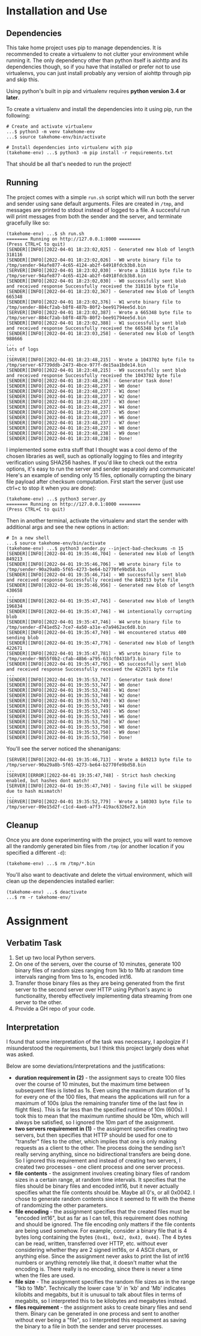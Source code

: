 # Installation and Use
## Dependencies
This take home project uses pip to manage dependencies. It is recommended to
create a virtualenv to not clutter your environment while running it. The only
dependency other than python itself is aiohttp and its dependencies though, so if
you have that installed or prefer not to use virtualenvs, you can just install
probably any version of aiohttp through pip and skip this.

Using python's built in pip and virtualenv requires __python version 3.4 or
later__.

To create a virtualenv and install the dependencies into it using pip, run the
following:

```shell
# Create and activate virtualenv
...$ python3 -m venv takehome-env
...$ source takehome-env/bin/activate

# Install dependencies into virtualenv with pip
(takehome-env) ...$ python3 -m pip install -r requirements.txt 
```

That should be all that's needed to run the project!

## Running
The project comes with a simple `run.sh` script which will run both the server
and sender using sane default arguments. Files are created in `/tmp`, and
messages are printed to stdout instead of logged to a file. A succesful run will
print messages from both the sender and the server, and terminate gracefully
like so:

```shell
(takehome-env) ...$ sh run.sh 
======== Running on http://127.0.0.1:8000 ========
(Press CTRL+C to quit)
[SENDER][INFO][2022-04-01 18:23:02,025] - Generated new blob of length 318116
[SENDER][INFO][2022-04-01 18:23:02,026] - W0 wrote binary file to /tmp/sender-94afe877-4c65-4124-ab2f-64918fdcb3b8.bin
[SERVER][INFO][2022-04-01 18:23:02,030] - Wrote a 318116 byte file to /tmp/server-94afe877-4c65-4124-ab2f-64918fdcb3b8.bin
[SENDER][INFO][2022-04-01 18:23:02,030] - W0 successfully sent blob and received response Successfully received the 318116 byte file
[SENDER][INFO][2022-04-01 18:23:02,367] - Generated new blob of length 665348
[SENDER][INFO][2022-04-01 18:23:02,376] - W1 wrote binary file to /tmp/sender-884cf2ab-b8f8-487b-80f2-bee91794ee5d.bin
[SERVER][INFO][2022-04-01 18:23:02,387] - Wrote a 665348 byte file to /tmp/server-884cf2ab-b8f8-487b-80f2-bee91794ee5d.bin
[SENDER][INFO][2022-04-01 18:23:02,388] - W1 successfully sent blob and received response Successfully received the 665348 byte file
[SENDER][INFO][2022-04-01 18:23:03,258] - Generated new blob of length 988666
...
lots of logs
...
[SERVER][INFO][2022-04-01 18:23:48,215] - Wrote a 1043702 byte file to /tmp/server-67739ddb-2473-4bce-977f-de15aa1bde14.bin
[SENDER][INFO][2022-04-01 18:23:48,215] - W9 successfully sent blob and received response Successfully received the 1043702 byte file
[SENDER][INFO][2022-04-01 18:23:48,236] - Generator task done!
[SENDER][INFO][2022-04-01 18:23:48,237] - W0 done!
[SENDER][INFO][2022-04-01 18:23:48,237] - W1 done!
[SENDER][INFO][2022-04-01 18:23:48,237] - W2 done!
[SENDER][INFO][2022-04-01 18:23:48,237] - W3 done!
[SENDER][INFO][2022-04-01 18:23:48,237] - W4 done!
[SENDER][INFO][2022-04-01 18:23:48,237] - W5 done!
[SENDER][INFO][2022-04-01 18:23:48,237] - W6 done!
[SENDER][INFO][2022-04-01 18:23:48,237] - W7 done!
[SENDER][INFO][2022-04-01 18:23:48,237] - W8 done!
[SENDER][INFO][2022-04-01 18:23:48,238] - W9 done!
[SENDER][INFO][2022-04-01 18:23:48,238] - Done!
```

I implemented some extra stuff that I thought was a cool demo of the chosen
libraries as well, such as optionally logging to files and integrity
verification using SHA256 hashes. If you'd like to check out the extra options,
it's easy to run the server and sender separately and communicate! Here's an
example of sending only 15 files, optionally corrupting the binary file payload
after checksum computation. First start the server (just use ctrl+c to stop it
when you are done):

```shell
(takehome-env) ...$ python3 server.py
======== Running on http://127.0.0.1:8000 ========
(Press CTRL+C to quit)
```

Then in another terminal, activate the virtualenv and start the sender with
additional args and see the new options in action:

```shell
# In a new shell
...$ source takehome-env/bin/activate
(takehome-env) ...$ python3 sender.py --inject-bad-checksums -n 15
[SENDER][INFO][2022-04-01 19:35:46,704] - Generated new blob of length 849213
[SENDER][INFO][2022-04-01 19:35:46,706] - W0 wrote binary file to /tmp/sender-90a29a8b-5f65-4273-be64-b2770fe9bd58.bin
[SENDER][INFO][2022-04-01 19:35:46,714] - W0 successfully sent blob and received response Successfully received the 849213 byte file
[SENDER][INFO][2022-04-01 19:35:46,956] - Generated new blob of length 430658
...
[SENDER][INFO][2022-04-01 19:35:47,745] - Generated new blob of length 196834
[SENDER][INFO][2022-04-01 19:35:47,746] - W4 intentionally corrupting blob
[SENDER][INFO][2022-04-01 19:35:47,746] - W4 wrote binary file to /tmp/sender-d741ed52-7ce7-4a50-a31e-e7a9462ac6d8.bin
[SENDER][INFO][2022-04-01 19:35:47,749] - W4 encountered status 400 sending blob
[SENDER][INFO][2022-04-01 19:35:47,776] - Generated new blob of length 422671
[SENDER][INFO][2022-04-01 19:35:47,781] - W5 wrote binary file to /tmp/sender-9855f0b2-cfab-48b6-a795-633cf0431bf3.bin
[SENDER][INFO][2022-04-01 19:35:47,795] - W5 successfully sent blob and received response Successfully received the 422671 byte file
...
[SENDER][INFO][2022-04-01 19:35:53,747] - Generator task done!
[SENDER][INFO][2022-04-01 19:35:53,747] - W0 done!
[SENDER][INFO][2022-04-01 19:35:53,748] - W1 done!
[SENDER][INFO][2022-04-01 19:35:53,748] - W2 done!
[SENDER][INFO][2022-04-01 19:35:53,749] - W3 done!
[SENDER][INFO][2022-04-01 19:35:53,749] - W4 done!
[SENDER][INFO][2022-04-01 19:35:53,749] - W5 done!
[SENDER][INFO][2022-04-01 19:35:53,749] - W6 done!
[SENDER][INFO][2022-04-01 19:35:53,750] - W7 done!
[SENDER][INFO][2022-04-01 19:35:53,750] - W8 done!
[SENDER][INFO][2022-04-01 19:35:53,750] - W9 done!
[SENDER][INFO][2022-04-01 19:35:53,750] - Done!
```

You'll see the server noticed the shenanigans:

```shell
[SERVER][INFO][2022-04-01 19:35:46,713] - Wrote a 849213 byte file to /tmp/server-90a29a8b-5f65-4273-be64-b2770fe9bd58.bin
...
[SERVER][ERROR][2022-04-01 19:35:47,748] - Strict hash checking enabled, but hashes dont match!
[SERVER][INFO][2022-04-01 19:35:47,749] - Saving file will be skipped due to hash mismatch!
...
[SERVER][INFO][2022-04-01 19:35:52,779] - Wrote a 140303 byte file to /tmp/server-09e15d2f-c1cd-4ae6-a7f3-419ac6326e72.bin
```

## Cleanup
Once you are done experimenting with the project, you will want to remove all
the randomly generated bin files from `/tmp` (or another location if you
specified a different `-d`):

```shell
(takehome-env) ...$ rm /tmp/*.bin
```

You'll also want to deactivate and delete the virtual environment, which will
clean up the dependencies installed earlier:

```shell
(takehome-env) ...$ deactivate
...$ rm -r takehome-env/
```

# Assignment
## Verbatim Task
1.  Set up two local Python servers.
2.  On one of the servers, over the course of 10 minutes, generate 100 binary
    files of random sizes ranging from 1kb to 1Mb at random time intervals
    ranging from 1ms to 1s, encoded int16.
3.  Transfer those binary files as they are being generated from the first
    server to the second server over HTTP using Python's async io functionality,
    thereby effectively implementing data streaming from one server to the
    other.
4.  Provide a GH repo of your code.

## Interpretation
I found that some interpretation of the task was necessary, I apologize if I
misunderstood the requirements, but I think this project largely does what was
asked.

Below are some deviations/interpretations and the justifications:
* __duration requirement in (2)__ - the assignment says to create 100 files over
  the course of 10 minutes, but the maximum time between subsequent files is
  listed as 1s. Even using the maximum duration of 1s for every one of the 100
  files, that means the applications will run for a maximum of 100s (plus the
  remaining transfer time of the last few in flight files). This is far less
  than the specified runtime of 10m (600s). I took this to mean that the maximum
  runtime should be 10m, which will always be satisfied, so I ignored the 10m
  part of the assignment.
* __two servers requirement in (1)__ - the assigment specifies creating two
  servers, but then specifies that HTTP should be used for one to "transfer"
  files to the other, which implies that one is only making requests as a client
  to the other. The process doing the sending isn't really serving anything,
  since no bidirectional transfers are being done. So I ignored this requirement
  and instead of creating two servers, I created two processes - one client
  process and one server process.
* __file contents__ - the assignment involves creating binary files of random
  sizes in a certain range, at random time intervals. It specifies that the
  files should be binary files and encoded int16, but it never actually
  specifies what the file contents should be. Maybe all 0's, or all 0x0042. I
  chose to generate random contents since it seemed to fit with the theme of
  randomizing the other parameters.
* __file encoding__ - the assignment specifies that the created files must be
  "encoded int16", but as far as I can tell, this requirement does nothing and
  should be ignored. The file encoding only matters if the file contents are
  being used somehow. For example, consider a binary file that is 4 bytes long
  containing the bytes `{0x41, 0x42, 0x43, 0x44}`. The 4 bytes can be read,
  written, transferred over HTTP, etc. without ever considering whether they are
  2 signed int16s, or 4 ASCII chars, or anything else. Since the assignment
  never asks to print the list of int16 numbers or anything remotely like that,
  it doesn't matter what the encoding is. There really is no encoding, since
  there is never a time when the files are used.
* __file size__ - The assignment specifies the random file sizes as in the range
  "1kb to 1Mb". Technically the lower case 'b' in 'kb' and 'Mb' indicates
  kilobits and megabits, but it is unusual to talk about files in terms of
  megabits, so I interpreted this to be kilobytes and megabytes instead.
* __files requirement__ - the assignment asks to create binary files and send
  them. Binary can be generated in one process and sent to another without ever
  being a "file", so I interpreted this requirement as saving the binary to a
  file in both the sender and server processes.
